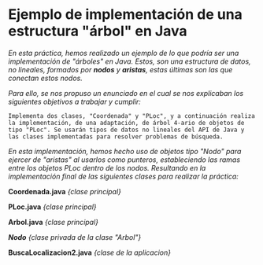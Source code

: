 # Ejemplo de implementación de una estructura "árbol" en Java

_En esta práctica, hemos realizado un ejemplo de lo que podría ser una implementación de "árboles" en Java. Estos, son una estructura de datos, no lineales, formados por ***nodos*** y ***aristas***, estas últimas son las que conectan estos nodos._

_Para ello, se nos propuso un enunciado en el cual se nos explicaban los siguientes objetivos a trabajar y cumplir:_

```
Implementa dos clases, "Coordenada" y "PLoc", y a continuación realiza la implementación, de una adaptación, de árbol 4-ario de objetos de tipo "PLoc". Se usarán tipos de datos no lineales del API de Java y las clases implementadas para resolver problemas de búsqueda.
```

_En esta implementación, hemos hecho uso de objetos tipo "Nodo" para ejercer de "aristas" al usarlos como punteros, estableciendo las ramas entre los objetos PLoc dentro de los nodos. Resultando en la implementación final de las siguientes clases para realizar la práctica:_

**Coordenada.java** _{clase principal}_

**PLoc.java** _{clase principal}_

**Arbol.java** _{clase principal}_

***Nodo*** _{clase privada de la clase "Arbol"}_

**BuscaLocalizacion2.java** _{clase de la aplicacion}_
